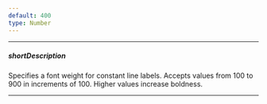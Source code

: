 ```yaml
---
default: 400
type: Number
---
```

---
##### shortDescription
Specifies a font weight for constant line labels. Accepts values from 100 to 900 in increments of 100. Higher values increase boldness.

---
